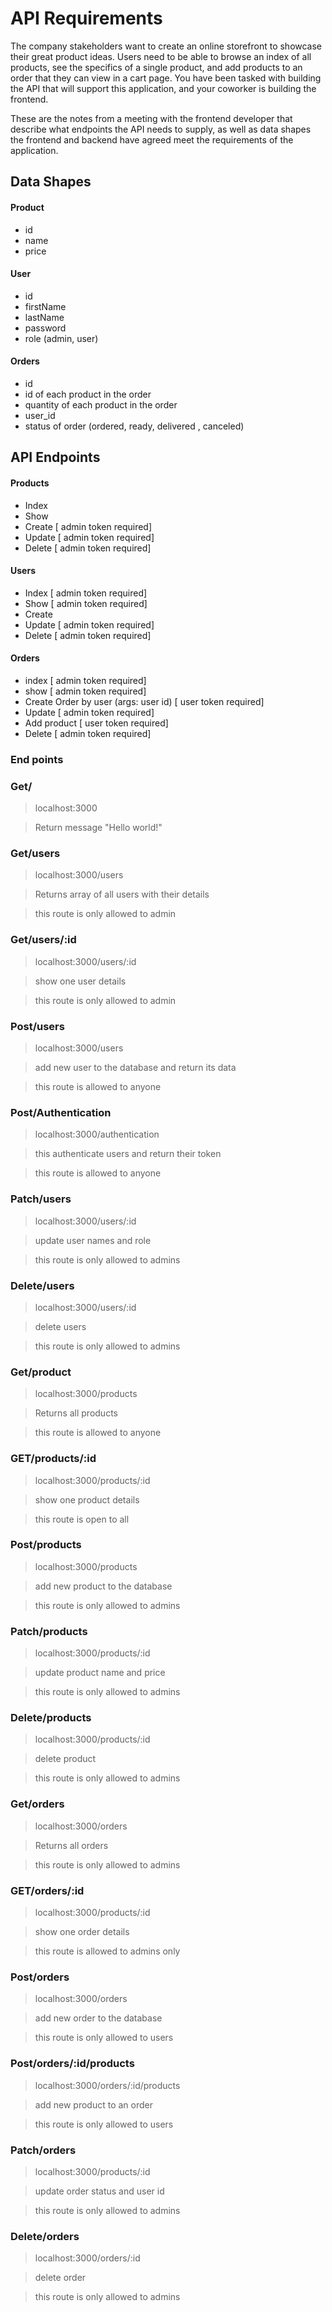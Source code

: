# API Requirements
The company stakeholders want to create an online storefront to showcase their great product ideas. Users need to be able to browse an index of all products, see the specifics of a single product, and add products to an order that they can view in a cart page. You have been tasked with building the API that will support this application, and your coworker is building the frontend.

These are the notes from a meeting with the frontend developer that describe what endpoints the API needs to supply, as well as data shapes the frontend and backend have agreed meet the requirements of the application. 

## Data Shapes
#### Product
-  id
- name
- price


#### User
- id
- firstName
- lastName
- password
- role (admin, user)

#### Orders
- id
- id of each product in the order
- quantity of each product in the order
- user_id
- status of order (ordered, ready, delivered , canceled)


## API Endpoints

#### Products
- Index 
- Show    
- Create  [ admin token required]
- Update  [ admin token required]
- Delete  [ admin token required]

#### Users
- Index   [ admin token required]
- Show    [ admin token required]
- Create
- Update  [ admin token required]
- Delete  [ admin token required]

#### Orders
- index   [ admin token required]
- show    [ admin token required]
- Create Order by user (args: user id)   [ user token required]
- Update  [ admin token required]
- Add product   [ user token required]
- Delete  [ admin token required]





### End points

### Get/

> localhost:3000

> Return message "Hello world!"

### Get/users

> localhost:3000/users

> Returns array of all users with their details

> this route is only allowed to admin

### Get/users/:id

>localhost:3000/users/:id

> show one user details

> this route is only allowed to admin

### Post/users

> localhost:3000/users

> add new user to the database and return its data

>this route is allowed to anyone

### Post/Authentication

> localhost:3000/authentication

> this authenticate users and return their token 

> this route is allowed to anyone

### Patch/users

> localhost:3000/users/:id

> update user names and role 

> this route is only allowed to admins

### Delete/users

> localhost:3000/users/:id

> delete users

> this route is only allowed to admins


### Get/product

>localhost:3000/products

> Returns all products

> this route is allowed to anyone

### GET/products/:id

> localhost:3000/products/:id

> show one product details

>this route is open to all

### Post/products

> localhost:3000/products

> add new product to the database

> this route is only allowed to admins

### Patch/products

> localhost:3000/products/:id

> update product name and price 

> this route is only allowed to admins

### Delete/products

> localhost:3000/products/:id

> delete product

> this route is only allowed to admins


### Get/orders

>localhost:3000/orders

> Returns all orders

> this route is only allowed to admins

### GET/orders/:id

> localhost:3000/products/:id

> show one order details

> this route is allowed to admins only

### Post/orders

> localhost:3000/orders

> add new order to the database

> this route is only allowed to users


### Post/orders/:id/products

> localhost:3000/orders/:id/products

> add new product to an order

> this route is only allowed to users

### Patch/orders

> localhost:3000/products/:id

> update order status and user id 

> this route is only allowed to admins

### Delete/orders

> localhost:3000/orders/:id

> delete order

> this route is only allowed to admins

